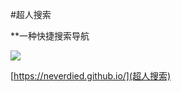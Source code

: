 #超人搜索

**一种快捷搜索导航

![](C:\Users\Administrator\Pictures\img1.png)

[https://neverdied.github.io/](超人搜索)

